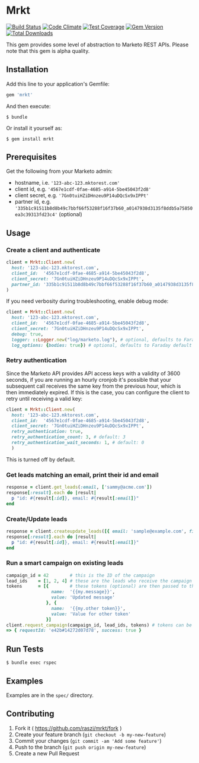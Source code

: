# Mrkt

[![Build Status](https://travis-ci.org/raszi/mrkt.svg?branch=master)](https://travis-ci.org/raszi/mrkt)
[![Code Climate](https://codeclimate.com/github/raszi/mrkt/badges/gpa.svg)](https://codeclimate.com/github/raszi/mrkt)
[![Test Coverage](https://codeclimate.com/github/raszi/mrkt/badges/coverage.svg)](https://codeclimate.com/github/raszi/mrkt)
[![Gem Version](https://badge.fury.io/rb/mrkt.svg)](https://badge.fury.io/rb/mrkt)
[![Total Downloads](https://badgen.net/rubygems/dt/mrkt)](https://rubygems.org/gems/mrkt)

This gem provides some level of abstraction to Marketo REST APIs. Please note that this gem is alpha quality.


## Installation

Add this line to your application's Gemfile:

```ruby
gem 'mrkt'
```

And then execute:

    $ bundle

Or install it yourself as:

    $ gem install mrkt


## Prerequisites

Get the following from your Marketo admin:

* hostname, i.e. `'123-abc-123.mktorest.com'`
* client id, e.g. `'4567e1cdf-0fae-4685-a914-5be45043f2d8'`
* client secret, e.g. `'7Gn0tuiHZiDHnzeu9P14uDQcSx9xIPPt'`
* partner id, e.g. `'335b1c91511b8d8b49c7bbf66f53288f16f37b60_a0147938d3135f8ddb5a75850ea3c39313fd23c4'` (optional)


## Usage

### Create a client and authenticate

```ruby
client = Mrkt::Client.new(
  host: '123-abc-123.mktorest.com',
  client_id:  '4567e1cdf-0fae-4685-a914-5be45043f2d8',
  client_secret: '7Gn0tuiHZiDHnzeu9P14uDQcSx9xIPPt',
  partner_id: '335b1c91511b8d8b49c7bbf66f53288f16f37b60_a0147938d3135f8ddb5a75850ea3c39313fd23c4' # optional 
)
```

If you need verbosity during troubleshooting, enable debug mode:

```ruby
client = Mrkt::Client.new(
  host: '123-abc-123.mktorest.com',
  client_id:  '4567e1cdf-0fae-4685-a914-5be45043f2d8',
  client_secret: '7Gn0tuiHZiDHnzeu9P14uDQcSx9xIPPt',
  debug: true,
  logger: ::Logger.new("log/marketo.log"), # optional, defaults to Faraday default of logging to STDOUT
  log_options: {bodies: true}) # optional, defaults to Faraday default of only logging headers
```

### Retry authentication

Since the Marketo API provides API access keys with a validity of 3600 seconds, if you are running an hourly cronjob it's possible that your subsequent call receives the same key from the previous hour, which is then immediately expired. If this is the case, you can configure the client to retry until receiving a valid key:

```ruby
client = Mrkt::Client.new(
  host: '123-abc-123.mktorest.com',
  client_id:  '4567e1cdf-0fae-4685-a914-5be45043f2d8',
  client_secret: '7Gn0tuiHZiDHnzeu9P14uDQcSx9xIPPt',
  retry_authentication: true,
  retry_authentication_count: 3, # default: 3
  retry_authentication_wait_seconds: 1, # default: 0
  )
```

This is turned off by default.

### Get leads matching an email, print their id and email
    
```ruby
response = client.get_leads(:email, ['sammy@acme.com'])
response[:result].each do |result|
  p "id: #{result[:id]}, email: #{result[:email]}"
end
```

### Create/Update leads

```ruby
response = client.createupdate_leads([{ email: 'sample@example.com', firstName: 'John' }], lookup_field: :email)
response[:result].each do |result|
  p "id: #{result[:id]}, email: #{result[:email]}"
end
```

### Run a smart campaign on existing leads
```ruby
campaign_id = 42        # this is the ID of the campaign
lead_ids    = [1, 2, 4] # these are the leads who receive the campaign
tokens      = [{        # these tokens (optional) are then passed to the campaign
                 name:  '{{my.message}}',
                 value: 'Updated message'
               }, {
                 name:  '{{my.other token}}',
                 value: 'Value for other token'
               }]
client.request_campaign(campaign_id, lead_ids, tokens) # tokens can be omited
=> { requestId: 'e42b#14272d07d78', success: true }
```

## Run Tests

    $ bundle exec rspec


## Examples

Examples are in the `spec/` directory.


## Contributing

1. Fork it ( https://github.com/raszi/mrkt/fork )
2. Create your feature branch (`git checkout -b my-new-feature`)
3. Commit your changes (`git commit -am 'Add some feature'`)
4. Push to the branch (`git push origin my-new-feature`)
5. Create a new Pull Request
